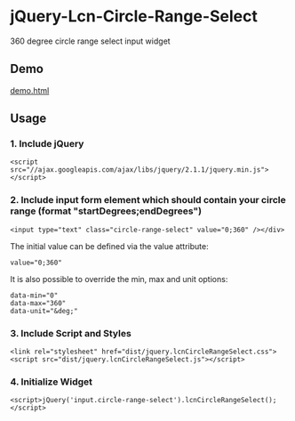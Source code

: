 jQuery-Lcn-Circle-Range-Select
==============================

360 degree circle range select input widget


Demo
----

[demo.html](http://htmlpreview.github.com/?https://github.com/FaiblUG/jQuery-Lcn-Circle-Range-Select/blob/master/demo.html)


Usage
-----

### 1. Include jQuery
    
    <script src="//ajax.googleapis.com/ajax/libs/jquery/2.1.1/jquery.min.js"></script>

### 2. Include input form element which should contain your circle range (format "startDegrees;endDegrees")
    
    <input type="text" class="circle-range-select" value="0;360" /></div>
    
The initial value can be defined via the value attribute:
    
    value="0;360"
    
It is also possible to override the min, max and unit options:
    
    data-min="0"
    data-max="360"
    data-unit="&deg;"
    
### 3. Include Script and Styles
    
    <link rel="stylesheet" href="dist/jquery.lcnCircleRangeSelect.css">
    <script src="dist/jquery.lcnCircleRangeSelect.js"></script>
    
### 4. Initialize Widget
    
    <script>jQuery('input.circle-range-select').lcnCircleRangeSelect();</script>   
